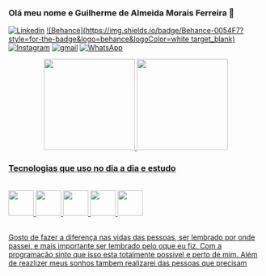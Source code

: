### Olá meu nome e Guilherme de Almeida Morais Ferreira 🤙
[![Linkedin](https://img.shields.io/badge/LinkedIn-0077B5?style=for-the-badge&logo=linkedin&logoColor=white)](https://www.linkedin.com/in/guilherme-almeida-048613182/) [![Behance](https://img.shields.io/badge/Behance-0054F7?style=for-the-badge&logo=behance&logoColor=white target_blank)](https://www.behance.net/guilheralmeida55) [![Instagram](https://img.shields.io/badge/Instagram-E4405F?style=for-the-badge&logo=instagram&logoColor=white)](https://www.instagram.com/guiamf/) [![gmail](https://img.shields.io/badge/Telegram-2CA5E0?style=for-the-badge&logo=telegram&logoColor=white)]() [![WhatsApp](https://img.shields.io/badge/WhatsApp-25D366?style=for-the-badge&logo=whatsapp&logoColor=white)](https://wa.me/5516992828797)


<div align="center">
<a  href="https://github.com/devguiamf">
<img height="180em" src="https://github-readme-stats.vercel.app/api?username=devguiamf&show_icons=true&theme=dracula&include_all_commits=true&count_private=true"/>
<img height="180em" src="https://github-readme-stats.vercel.app/api/top-langs/?username=devguiamf&layout=compact&langs_count=7&theme=dracula"/>
</div>

### Tecnologias que uso no dia a dia e estudo
<div style="display: inline_block"><br/>   
    <img  width = '50' src="https://cdn.jsdelivr.net/gh/devicons/devicon/icons/html5/html5-original-wordmark.svg" />    
    <img width = '50' src="https://cdn.jsdelivr.net/gh/devicons/devicon/icons/css3/css3-original-wordmark.svg" />    
    <img width = '50' src="https://cdn.jsdelivr.net/gh/devicons/devicon/icons/javascript/javascript-original.svg" />
    <img width = '50' src="https://cdn.jsdelivr.net/gh/devicons/devicon/icons/nodejs/nodejs-original-wordmark.svg" />
    <img width = '50' src="https://cdn.jsdelivr.net/gh/devicons/devicon/icons/microsoftsqlserver/microsoftsqlserver-plain-wordmark.svg" />
          
          
    

</div><br/>

<p>Gosto de fazer a diferença nas vidas das pessoas, ser lembrado por onde passei, e mais importante ser lembrado pelo oque eu fiz. Com a programação sinto que isso esta totalmente possivel e perto de mim. Além de reazlizer meus sonhos tambem realizarei das pessoas que precisam </p>

